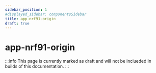 ```yaml
---
sidebar_position: 1
#displayed_sidebar: componentsSidebar
title: app-nrf91-origin
draft: true
---
```

# app-nrf91-origin

:::info
This page is currently marked as draft and will not be inclueded in builds of this documentation.
:::

